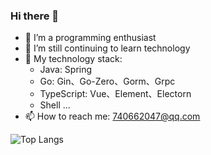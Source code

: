 ### Hi there 👋

- 🔭 I’m a programming enthusiast
- 🌱 I’m still continuing to learn technology
- 🤔 My technology stack: 
  - Java: Spring
  - Go: Gin、Go-Zero、Gorm、Grpc
  - TypeScript: Vue、Element、Electorn
  - Shell ...
- 📫 How to reach me: 740662047@qq.com

![Top Langs](https://github-readme-stats.vercel.app/api/top-langs/?username=cai-zl&hide_progress=true)

